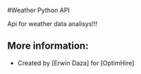#Weather Python API

Api for weather data analisys!!!

## More information:

- Created by [Erwin Daza] for [OptimHire]

